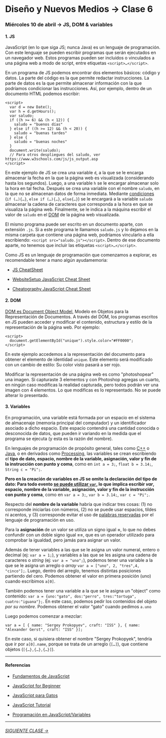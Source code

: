 # Diseño y Nuevos Medios → Clase 6  

### Miércoles 10 de abril → JS, DOM & variables

#### 1. JS

JavaScript (en lo que siga JS; nunca Java) es un lenguaje de programación. Con este lenguaje se pueden escribir programas que serán ejecutados en un navegador web. Estos programas pueden ser incluidos o vinculados a una página web a modo de script, entre etiquetas `<script>…</script>`. 

En un programa de JS podemos encontrar dos elementos básicos: código y datos. La parte del código es la que permite redactar instrucciones. La parte de datos es la que permite almacenar información con la que podríamos condicionar las instrucciones. Así, por ejemplo, dentro de un documento HTML podemos escribir: 

```
<script>
  var d = new Date();
  var h = d.getHours();
  var saludo;
  if ((h >= 6) && (h < 12)) { 
    saludo = "buenos días"
  } else if ((h >= 12) && (h < 20)) {
    saludo = "buenas tardes"
  } else { 
    saludo = "buenas noches"
  }
  document.write(saludo);
  // Para otros despliegues del saludo, ver https://www.w3schools.com/js/js_output.asp  
</script>
```

En este ejemplo de JS se crea una variable `d`, a la que se le encarga almacenar la fecha en la que la página web es visualizada (considerando hasta los segundos). Luego, a una variable `h` se le encargar almacenar solo la hora en tal fecha. Después se crea una variable con el nombre `saludo`, en la que no se almacenan datos de forma inmediata. Mediante [condiciones](https://developer.mozilla.org/en-US/docs/Web/JavaScript/Reference/Statements/if...else) (`if (…){…}`, `else if (…){…}`, `else{…}`) se le encargará a la variable `saludo` almacenar la cadena de caracteres que corresponda a la hora en que se visualiza la página web. Finalmente, se le indica a la máquina escribir el valor de `saludo` en el [DOM](https://www.w3schools.com/js/js_htmldom.asp) de la página web visualizada.

El mismo programa puede ser escrito en un documento aparte, con extensión `.js`. Si a este programa le llamamos `saludo.js` y lo dejamos en la misma carpeta que contiene una página web, podríamos vincularlo a ella escribiendo: `<script src="saludo.js"></script>`. Dentro de ese documento aparte, no tenemos que incluir las etiquetas `<script>…</script>`. 

Como JS es un lenguaje de programación que comenzamos a explorar, es recomendable tener a mano algún ayudamemoria: 

- [JS CheatSheet](https://htmlcheatsheet.com/js/)

- [WebsiteSetup JavaScript Cheat Sheet](https://websitesetup.org/javascript-cheat-sheet/)

- [Cheatography JavaScript Cheat Sheet](https://www.cheatography.com/davechild/cheat-sheets/javascript/pdf_bw/)

#### 2. DOM

[DOM es Document Object Model](https://www.w3schools.com/js/js_htmldom.asp), Modelo en Objetos para la Representación de Documentos. A través del DOM, los programas escritos en JS pueden acceder y modificar el contenido, estructura y estilo de la representación de la página web. Por ejemplo:

```
<script>
  document.getElementById("unique").style.color="#FF0000";
</script>
```

En este ejemplo accedemos a la representación del documento para obtener el elemento de identidad `unique`. Este elemento será modificado con un cambio de estilo: Su color visto pasará a ser rojo.  

Modificar la representación de una página web es como "photoshopear" una imagen. Si capturaste 3 elementos y con Photoshop agregas un cuarto, en ningún caso modificas la realidad capturada, pero todos podrán ver una imagen con 4 elementos. Lo que modificas es lo representado. No se puede alterar lo presentado.

#### 3. Variables

En programación, una variable está formada por un espacio en el sistema de almacenaje (memoria principal del computador) y un identificador asociado a dicho espacio. Este espacio contendrá una cantidad conocida o desconocida de datos, que pueden ir variando en la medida que el programa se ejecuta (y esta es la razón del nombre). 

En lenguajes de programación de propósito general, tales como [C++](https://es.wikipedia.org/wiki/C%2B%2B) o [Java](https://es.wikipedia.org/wiki/Java_(lenguaje_de_programaci%C3%B3n)), o en derivados como [Processing](https://processing.org/), las variables se crean escribiendo el **tipo de dato, espacio, nombre de la variable, asignación, valor y fin de la instrucción con punto y coma**, como en `int a = 3;`, `float b = 3.14;`, `String c = "Pi";`.

**Pero en la creación de variables en JS se omite la declaración del tipo de dato: Para todo evento [se puede utilizar `var`](https://developer.mozilla.org/en-US/docs/Web/JavaScript/Reference/Statements#Declarations), lo que implica escribir *var*, espacio, nombre de la variable, asignación, valor y fin de la instrucción con punto y coma**, como en `var a = 3;`, `var b = 3.14;`, `var c = "Pi";`.

Respecto del **nombre de la variable** habría que indicar tres cosas: (1) no corresponde iniciarlas con números, (2) no se puede usar espacios, tildes ni acentos, y (3) corresponde evitar el uso de [palabras reservadas](https://developer.mozilla.org/es/docs/Web/JavaScript/Referencia/Palabras_Reservadas) por el lenguaje de programación en uso.

Para la **asignación** de un valor se utiliza un signo igual **=**, lo que no debes confundir con un doble signo igual **==**, que es un operador utilizado para comprobar la igualdad, pero jamás para asignar un valor.

Además de tener variables a las que se le asigna un valor numeral, entero o decimal (ej: `var a = 1;`), y variables a las que se les asigna una cadena de caracteres o *string* (ej: `var a = "uno";`), podemos tener una variable a la que se le asigna un arreglo o *array* `var a = ["uno", 2, "tres",4, "cinco"];`. Luego, dentro del arreglo, tenemos distintas posiciones partiendo del cero. Podemos obtener el valor en primera posición (uno) cuando escribimos `a[0]`.

También podemos tener una variable a la que se le asigna un "object" como contenido: `var a = {uno:"gato", dos:"perro", tres:"tortuga", cuatro:"iguana"};`. En este caso, podemos pedir los contenidos del objeto *por su nombre*. Podemos obtener el valor "gato" cuando pedimos `a.uno`

Luego podemos comenzar a mezclar:

```
var a = [ { name: "Sergey Prokopyev", craft: "ISS" }, { name: "Alexander Gerst", craft: "ISS" }];
```

En este caso, si quisiera obtener el nombre "Sergey Prokopyek", tendría que ir por `a[0].name`, porque se trata de un arreglo (`[…]`), que contiene objetos (`[{…},{…},{…}]`).

- - - - - - -

#### Referencias

- [Fundamentos de JavaScript](https://developer.mozilla.org/es/docs/Learn/Getting_started_with_the_web/JavaScript_basics)

- [JavaScript for Beginner](http://xahlee.info/js/js_basics_index.html)

- [JavaScript para Gatos](https://jsparagatos.com/)

- [JavaScript Tutorial](https://www.w3schools.com/js/)

- [Programación en JavaScript/Variables](https://es.wikibooks.org/wiki/Programaci%C3%B3n_en_JavaScript/Variables)

- - - - - - - 

###### [SIGUIENTE CLASE →](https://github.com/profesorfaco/dno037-2019/tree/gh-pages/clase-07)
